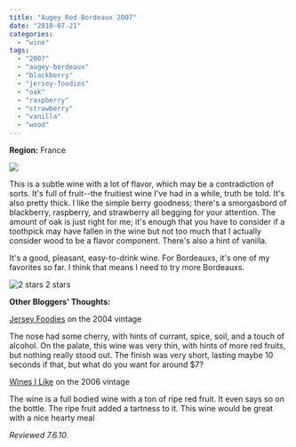 ```yaml
---
title: "Augey Red Bordeaux 2007"
date: "2010-07-21"
categories:
  - "wine"
tags:
  - "2007"
  - "augey-bordeaux"
  - "blackberry"
  - "jersey-foodies"
  - "oak"
  - "raspberry"
  - "strawberry"
  - "vanilla"
  - "wood"
---
```


**Region:** France

![](https://thegourmez-wpmedia.s3.amazonaws.com/2024/07/auguybordeaux.jpg)

This is a subtle wine with a lot of flavor, which may be a contradiction of sorts. It's full of fruit--the fruitiest wine I've had in a while, truth be told. It's also pretty thick. I like the simple berry goodness; there's a smorgasbord of blackberry, raspberry, and strawberry all begging for your attention. The amount of oak is just right for me; it's enough that you have to consider if a toothpick may have fallen in the wine but not too much that I actually consider wood to be a flavor component. There's also a hint of vanilla.

It's a good, pleasant, easy-to-drink wine. For Bordeauxs, it's one of my favorites so far. I think that means I need to try more Bordeauxs.




<div class="caption">

![2 stars](http://s3.amazonaws.com/thegourmez-wpmedia/2009/02/rating_chicken11.gif "rating_chicken11") 2 stars</div>


**Other Bloggers' Thoughts:**

[Jersey Foodies](http://jerseyfoodies.blogspot.com/2008/05/2004-augey-bordeaux.html) on the 2004 vintage

The nose had some cherry, with hints of currant, spice, soil, and a touch of alcohol. On the palate, this wine was very thin, with hints of more red fruits, but nothing really stood out. The finish was very short, lasting maybe 10 seconds if that, but what do you want for around $7?

[Wines I Like](http://pbronmymindalsolikeswine.blogspot.com/2009/05/red-augey-bordeaux-2006.html) on the 2006 vintage

The wine is a full bodied wine with a ton of ripe red fruit. It even says so on the bottle. The ripe fruit added a tartness to it. This wine would be great with a nice hearty meal

_Reviewed 7.6.10._
